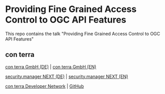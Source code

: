 # Providing Fine Grained Access Control to OGC API Features
This repo contains the talk "Providing Fine Grained Access Control to OGC API Features"

## con terra

[con terra GmbH (DE)](https://www.conterra.de/) | 
[con terra GmbH (EN)](https://www.con-terra.com/)

[security.manager NEXT (DE)](https://www.conterra.de/securitymanager) |
[security.manager NEXT (EN)](https://www.con-terra.com/securitymanager)

[con terra Developer Network](https://developernetwork.conterra.de/) | 
[GitHub](https://github.com/conterra)

